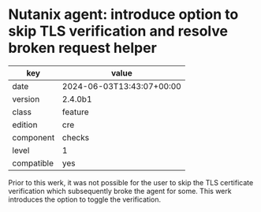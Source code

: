 [//]: # (werk v2)
# Nutanix agent: introduce option to skip TLS verification and resolve broken request helper

key        | value
---------- | ---
date       | 2024-06-03T13:43:07+00:00
version    | 2.4.0b1
class      | feature
edition    | cre
component  | checks
level      | 1
compatible | yes

Prior to this werk, it was not possible for the user to skip the TLS certificate verification
which subsequently broke the agent for some. This werk introduces the option to toggle the
verification.
